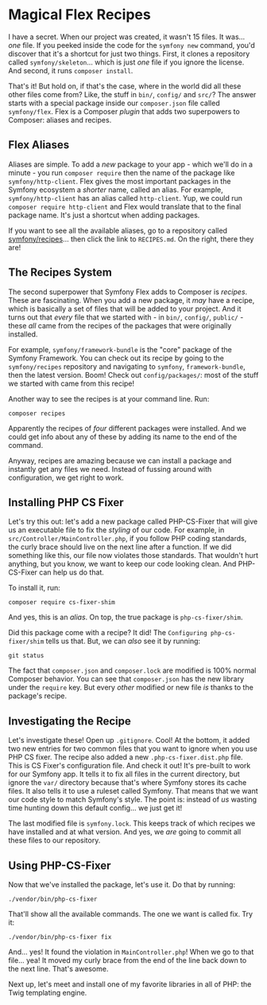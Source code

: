 # Magical Flex Recipes

I have a secret. When our project was created, it wasn't 15 files. It was...
*one* file. If you peeked inside the code for the `symfony new` command, you'd
discover that it's a shortcut for just two things. First, it clones a
repository called `symfony/skeleton`... which is just *one* file if you ignore the
license. And second, it runs `composer install`.

That's it! But hold on, if that's the case, where in the world did all these other
files come from? Like, the stuff in `bin/`, `config/` and `src/`?
The answer starts with a special package inside our `composer.json` file called
`symfony/flex`. Flex is a Composer *plugin* that adds two superpowers to
Composer: aliases and recipes.

## Flex Aliases

Aliases are simple. To add a *new* package to your app - which we'll do in a minute -
you run `composer require` then the name of the package like `symfony/http-client`.
Flex gives the most important packages in the Symfony ecosystem a *shorter* name,
called an alias. For example, `symfony/http-client` has an alias called
`http-client`. Yup, we could run `composer require http-client` and
Flex would translate that to the final package name. It's just a shortcut
when adding packages.

If you want to see all the available aliases, go to a repository called
[symfony/recipes](https://github.com/symfony/recipes)... then click the link
to `RECIPES.md`. On the right, there they are!

## The Recipes System

The second superpower that Symfony Flex adds to Composer is *recipes*. These
are fascinating. When you add a new package, it *may* have a recipe, which is
basically a set of files that will be added to your project. And it turns out that
*every* file that we started with - in `bin/`, `config/`, `public/` -
these *all* came from the recipes of the packages that were originally
installed.

For example, `symfony/framework-bundle` is the "core" package of the Symfony Framework.
You can check out its recipe by going to the `symfony/recipes` repository
and navigating to `symfony`, `framework-bundle`, then the latest version. Boom!
Check out `config/packages/`: most of the stuff we started with
came from this recipe!

Another way to see the recipes is at your command line. Run:

```terminal
composer recipes
```

Apparently the recipes of *four* different packages were installed. And we could
get info about any of these by adding its name to the end of the command.

Anyway, recipes are amazing because we can install a package and instantly get any
files we need. Instead of fussing around with configuration, we get right to work.

## Installing PHP CS Fixer

Let's try this out: let's add a new package called PHP-CS-Fixer that will give us an
executable file to fix the *styling* of our code. For example, in
`src/Controller/MainController.php`, if you follow PHP coding standards,
the curly brace should live on the next line after a function. If we did something
like this, our file now violates those standards. That wouldn't hurt anything,
but you know, we want to keep our code looking clean. And PHP-CS-Fixer can help
us do that.

To install it, run:

```terminal
composer require cs-fixer-shim
```

And yes, this is an *alias*. On top, the true package is `php-cs-fixer/shim`.

Did this package come with a recipe? It did! The `Configuring php-cs-fixer/shim`
tells us that. But, we can *also* see it by running:

```terminal
git status
```

The fact that `composer.json` and `composer.lock` are modified is 100% normal
Composer behavior. You can see that `composer.json` has the new library under
the `require` key. But every *other* modified or new file *is* thanks to the
package's recipe.

## Investigating the Recipe

Let's investigate these! Open up `.gitignore`. Cool! At the bottom, it added two
new entries for two common files that you want to ignore when you use PHP CS fixer.
The recipe also added a new `.php-cs-fixer.dist.php` file. This is CS Fixer's
configuration file. And check it out! It's pre-built to work for our Symfony app.
It tells it to fix all files in the current directory, but ignore the `var/` directory
because that's where Symfony stores its cache files. It also tells it to use a
ruleset called Symfony. That means that we want our code style to
match Symfony's style. The point is: instead of *us* wasting time hunting down this
default config... we just get it!

The last modified file is `symfony.lock`. This keeps track of which recipes we have
installed and at what version. And yes, we *are* going to commit all these files
to our repository.

## Using PHP-CS-Fixer

Now that we've installed the package, let's use it. Do that by running:

```terminal
./vendor/bin/php-cs-fixer
```

That'll show all the available commands. The one we want is called fix. Try it:

```terminal-silent
./vendor/bin/php-cs-fixer fix
```

And... yes! It found the violation in `MainController.php`! When we
go to that file... yea! It moved my curly brace from the end of the line back down
to the next line. That's awesome.

Next up, let's meet and install one of my favorite libraries in all of PHP: the
Twig templating engine.

